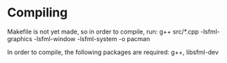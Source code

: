 # Compiling
Makefile is not yet made, so in order to compile, run:
g++ src/*.cpp -lsfml-graphics -lsfml-window -lsfml-system -o pacman

In order to compile, the following packages are required:
g++, libsfml-dev
